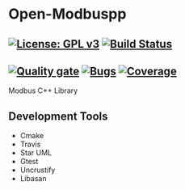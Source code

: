 # Open-Modbuspp
[![License: GPL v3](https://img.shields.io/badge/License-GPL%20v3-blue.svg)](http://www.gnu.org/licenses/gpl-3.0)
[![Build Status](https://travis-ci.org/enesoztrk/Open-Modbuspp.svg?branch=main)](https://travis-ci.org/enesoztrk/Open-Modbuspp)
---
[![Quality gate](https://sonarcloud.io/api/project_badges/quality_gate?project=enesoztrk_Open-Modbuspp)](https://sonarcloud.io/dashboard?id=enesoztrk_Open-Modbuspp)
[![Bugs](https://sonarcloud.io/api/project_badges/measure?project=enesoztrk_Open-Modbuspp&metric=bugs)](https://sonarcloud.io/dashboard?id=enesoztrk_Open-Modbuspp)
[![Coverage](https://sonarcloud.io/api/project_badges/measure?project=enesoztrk_Open-Modbuspp&metric=coverage)](https://sonarcloud.io/dashboard?id=enesoztrk_Open-Modbuspp)
---

Modbus C++ Library


## Development Tools 

- Cmake
- Travis
- Star UML
- Gtest
- Uncrustify
- Libasan

